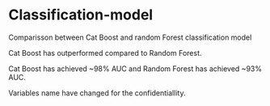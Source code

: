 # Classification-model
Comparisson between Cat Boost and random Forest classification model

Cat Boost has outperformed compared to Random Forest.

Cat Boost has achieved ~98% AUC and Random Forest has achieved ~93% AUC.

Variables name have changed for the confidentiallity.
